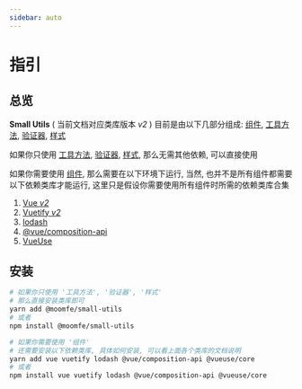 ```yaml
---
sidebar: auto
---
```


# 指引

## 总览

**Small Utils** ( 当前文档对应类库版本 *v2* ) 目前是由以下几部分组成: [组件](/components/), [工具方法](/utils/), [验证器](/validator/), [样式](/styles)

如果你只使用 [工具方法](/utils/), [验证器](/validator/), [样式](/styles), 那么无需其他依赖, 可以直接使用

如果你需要使用 [组件](/components/), 那么需要在以下环境下运行, 当然, 也并不是所有组件都需要以下依赖类库才能运行, 这里只是假设你需要使用所有组件时所需的依赖类库合集

1. [Vue *v2*](https://cn.vuejs.org/)
2. [Vuetify *v2*](https://vuetifyjs.com/zh-Hans/)
3. [lodash](https://lodash.com/)
4. [@vue/composition-api](https://github.com/vuejs/composition-api)
5. [VueUse](https://vueuse.org/)

## 安装

```bash
# 如果你只使用 '工具方法', '验证器', '样式'
# 那么直接安装类库即可
yarn add @moomfe/small-utils
# 或者
npm install @moomfe/small-utils

# 如果你需要使用 '组件'
# 还需要安装以下依赖类库, 具体如何安装, 可以看上面各个类库的文档说明
yarn add vue vuetify lodash @vue/composition-api @vueuse/core
# 或者
npm install vue vuetify lodash @vue/composition-api @vueuse/core
```